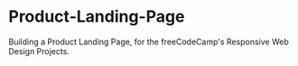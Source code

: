 # Product-Landing-Page
Building a Product Landing Page, for the freeCodeCamp's Responsive Web Design Projects.
